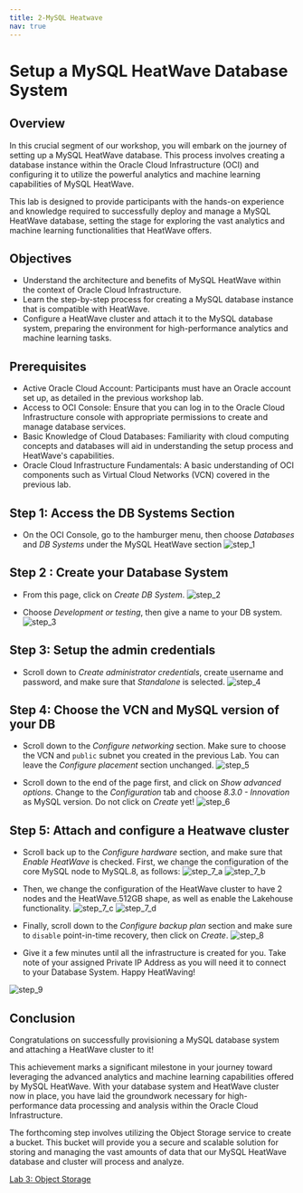 ```yaml
---
title: 2-MySQL Heatwave
nav: true
---
```


# Setup a MySQL HeatWave Database System

## Overview 
In this crucial segment of our workshop, you will embark on the journey of setting up a MySQL HeatWave database. This process involves creating a database instance within the Oracle Cloud Infrastructure (OCI) and configuring it to utilize the powerful analytics and machine learning capabilities of MySQL HeatWave.

This lab is designed to provide participants with the hands-on experience and knowledge required to successfully deploy and manage a MySQL HeatWave database, setting the stage for exploring the vast analytics and machine learning functionalities that HeatWave offers.

## Objectives
- Understand the architecture and benefits of MySQL HeatWave within the context of Oracle Cloud Infrastructure.
- Learn the step-by-step process for creating a MySQL database instance that is compatible with HeatWave.
- Configure a HeatWave cluster and attach it to the MySQL database system, preparing the environment for high-performance analytics and machine learning tasks.

## Prerequisites
- Active Oracle Cloud Account: Participants must have an Oracle account set up, as detailed in the previous workshop lab.
- Access to OCI Console: Ensure that you can log in to the Oracle Cloud Infrastructure console with appropriate permissions to create and manage database services.
- Basic Knowledge of Cloud Databases: Familiarity with cloud computing concepts and databases will aid in understanding the setup process and HeatWave's capabilities.
- Oracle Cloud Infrastructure Fundamentals: A basic understanding of OCI components such as Virtual Cloud Networks (VCN) covered in the previous lab.


## Step 1: Access the DB Systems Section

- On the OCI Console, go to the hamburger menu, then choose *Databases* and *DB Systems* under the MySQL HeatWave section
![step_1](images/mysql_hw_step_1.png)

## Step 2 : Create your Database System

- From this page, click on *Create DB System*.
![step_2](images/mysql_hw_step_2.png)

- Choose *Development or testing*, then give a name to your DB system.
![step_3](images/mysql_hw_step_3.png)

## Step 3: Setup the admin credentials

- Scroll down to *Create administrator credentials*, create username and password, and make sure that *Standalone* is selected.
![step_4](images/mysql_hw_step_4.png)

## Step 4: Choose the VCN and MySQL version of your DB

- Scroll down to the *Configure networking* section. Make sure to choose the VCN and `public` subnet you created in the previous Lab. You can leave the *Configure placement* section unchanged.
![step_5](images/mysql_hw_step_5.png)

- Scroll down to the end of the page first, and click on *Show advanced options*. Change to the *Configuration* tab and choose *8.3.0 - Innovation* as MySQL version. Do not click on *Create* yet!
![step_6](images/mysql_hw_step_6.png)

## Step 5: Attach and configure a Heatwave cluster 

- Scroll back up to the *Configure hardware* section, and make sure that *Enable HeatWave* is checked. First, we change the configuration of the core MySQL node to MySQL.8, as follows:
![step_7_a](images/mysql_hw_step_7_a.png)
![step_7_b](images/mysql_hw_step_7_b.png)

- Then, we change the configuration of the HeatWave cluster to have 2 nodes and the HeatWave.512GB shape, as well as enable the Lakehouse functionality.
![step_7_c](images/mysql_hw_step_7_c.png)
![step_7_d](images/mysql_hw_step_7_d.png)

- Finally, scroll down to the *Configure backup plan* section and make sure to `disable` point-in-time recovery, then click on *Create*.
![step_8](images/mysql_hw_step_8.png)


* Give it a few minutes until all the infrastructure is created for you. Take note of your assigned Private IP Address as you will need it to connect to your Database System. Happy HeatWaving!

![step_9](images/mysql_hw_step_9.png)

## Conclusion

Congratulations on successfully provisioning a MySQL database system and attaching a HeatWave cluster to it! 

This achievement marks a significant milestone in your journey toward leveraging the advanced analytics and machine learning capabilities offered by MySQL HeatWave. With your database system and HeatWave cluster now in place, you have laid the groundwork necessary for high-performance data processing and analysis within the Oracle Cloud Infrastructure.

The forthcoming step involves utilizing the Object Storage service to create a bucket. This bucket will provide you a secure and scalable solution for storing and managing the vast amounts of data that our MySQL HeatWave database and cluster will process and analyze.

[Lab 3: Object Storage](3-object_storage.md)